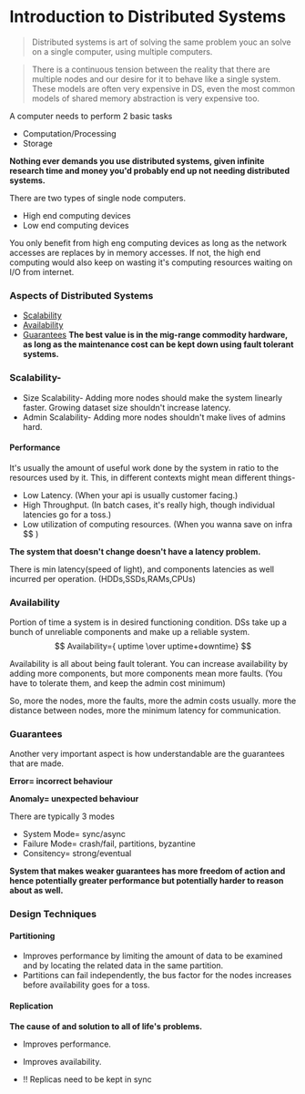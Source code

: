 # Introduction to Distributed Systems
> Distributed systems is art of solving the same problem youc an solve on a single computer, using multiple computers.

> There is a continuous tension between the reality that there are multiple nodes and our desire for it to behave like a single system. These models are often very expensive in DS, even the most common models of shared memory abstraction is very expensive too.

A computer needs to perform 2 basic tasks
* Computation/Processing
* Storage

**Nothing ever demands you use distributed systems, given infinite research time and money you'd probably end up not needing distributed systems.**

There are two types of single node computers.
* High end computing devices
* Low end computing devices

You only benefit from high eng computing devices as long as the network accesses are replaces by in memory accesses. If not, the high end computing would also keep on wasting it's computing resources waiting on I/O from internet.

### Aspects of Distributed Systems
* [Scalability](#scalability)
* [Availability](#availability)
* [Guarantees](#guarantees)
**The best value is in the mig-range commodity hardware, as long as the maintenance cost can be kept down using fault tolerant systems.**

### Scalability-
* Size Scalability- Adding more nodes should make the system linearly faster. Growing dataset size shouldn't increase latency.
* Admin Scalability- Adding more nodes shouldn't make lives of admins hard.

#### Performance
It's usually the amount of useful work done by the system in ratio to the resources used by it.
This, in different contexts might mean different things-
* Low Latency. (When your api is usually customer facing.)
* High Throughput. (In batch cases, it's really high, though individual latencies go for a toss.)
* Low utilization of computing resources. (When you wanna save on infra \$\$ )

**The system that doesn't change doesn't have a latency problem.**

There is min latency(speed of light), and components latencies as well incurred per operation. (HDDs,SSDs,RAMs,CPUs)

### Availability
Portion of time a system is in desired functioning condition. DSs take up a bunch of unreliable components and make up a reliable system.
$$ Availability={ uptime \over uptime+downtime} $$

Availability is all about being fault tolerant. You can increase availability by adding more components, but more components mean more faults. (You have to tolerate them, and keep the admin cost minimum)

So, more the nodes, more the faults, more the admin costs usually.
more the distance between nodes, more the minimum latency for communication.

### Guarantees
Another very important aspect is how understandable are the guarantees that are made.

**Error= incorrect behaviour**

**Anomaly= unexpected behaviour**

There are typically 3 modes
* System Mode= sync/async
* Failure Mode= crash/fail, partitions, byzantine
* Consitency= strong/eventual

**System that makes weaker guarantees has more freedom of action and hence potentially greater performance but potentially harder to reason about as well.**

### Design Techniques

#### Partitioning
* Improves performance by limiting the amount of data to be examined and by locating the related data in the same partition.
* Partitions can fail independently, the bus factor for the nodes increases before availability goes for a toss.

#### Replication
**The cause of and solution to all of life's problems.**
* Improves performance.
* Improves availability.

* !! Replicas need to be kept in sync